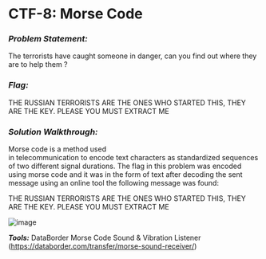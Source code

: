 
# CTF-8: Morse Code
### ***Problem Statement:***

The terrorists have caught someone in danger, can you find out where they are to help them ?

### ***Flag:***

THE RUSSIAN TERRORISTS ARE THE ONES WHO STARTED THIS, THEY ARE THE KEY. PLEASE YOU MUST EXTRACT ME


### ***Solution Walkthrough:***

Morse code is a method used in telecommunication to encode text characters as standardized sequences of two different signal durations.
The flag in this problem was encoded using morse code and it was in the form of text after decoding the sent message using an online tool the following message was found:

THE RUSSIAN TERRORISTS ARE THE ONES WHO STARTED THIS, THEY ARE THE KEY. PLEASE YOU MUST EXTRACT ME

![image](https://github.com/ahmedoshelmy/Secure-Chat/assets/36341168/f9044ce3-25a2-46f3-8d6f-3631bfbc62b7)

***Tools:*** DataBorder Morse Code Sound & Vibration Listener (https://databorder.com/transfer/morse-sound-receiver/)
